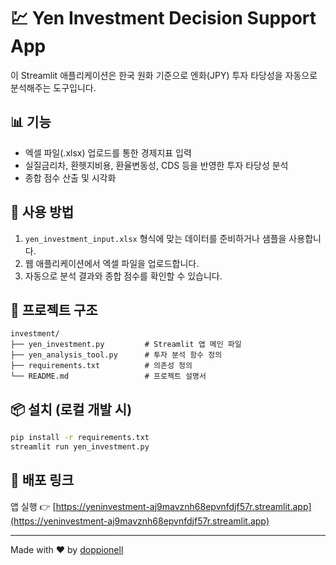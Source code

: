 # 💹 Yen Investment Decision Support App

이 Streamlit 애플리케이션은 한국 원화 기준으로 엔화(JPY) 투자 타당성을 자동으로 분석해주는 도구입니다.

## 📊 기능
- 엑셀 파일(.xlsx) 업로드를 통한 경제지표 입력
- 실질금리차, 환헷지비용, 환율변동성, CDS 등을 반영한 투자 타당성 분석
- 종합 점수 산출 및 시각화

## 📝 사용 방법
1. `yen_investment_input.xlsx` 형식에 맞는 데이터를 준비하거나 샘플을 사용합니다.
2. 웹 애플리케이션에서 엑셀 파일을 업로드합니다.
3. 자동으로 분석 결과와 종합 점수를 확인할 수 있습니다.

## 📂 프로젝트 구조
```
investment/
├── yen_investment.py         # Streamlit 앱 메인 파일
├── yen_analysis_tool.py      # 투자 분석 함수 정의
├── requirements.txt          # 의존성 정의
└── README.md                 # 프로젝트 설명서
```

## 📦 설치 (로컬 개발 시)
```bash
pip install -r requirements.txt
streamlit run yen_investment.py
```

## 🔗 배포 링크
앱 실행 👉 [https://yeninvestment-aj9mavznh68epvnfdjf57r.streamlit.app](https://yeninvestment-aj9mavznh68epvnfdjf57r.streamlit.app)

---

Made with ❤️ by [doppionell](https://github.com/doppionell)

